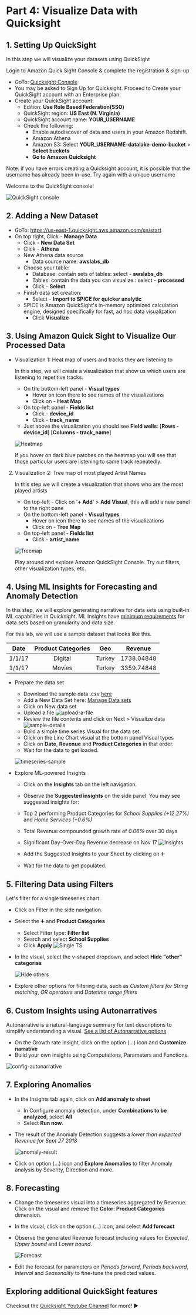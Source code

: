 # Part 4: Visualize Data with Quicksight

## 1. Setting Up QuickSight

In this step we will visualize your datasets using QuickSight

Login to Amazon Quick Sight Console & complete the registration & sign-up

* GoTo: [Quicksight Console](https://us-east-1.quicksight.aws.amazon.com/sn/start)
* You may be asked to Sign Up for Quicksight. Proceed to Create your QuickSight account with an Enterprise plan.
* Create your QuickSight account:
    * Edition: **Use Role Based Federation(SSO)**
    * QuickSight region: **US East (N. Virginia)**
    * QuickSight account name: **YOUR_USERNAME**
    * Check the following:
        * Enable autodiscover of data and users in your Amazon Redshift.
        * Amazon Athena
        * Amazon S3: Select **YOUR_USERNAME-datalake-demo-bucket** > **Select buckets**
        * **Go to Amazon Quicksight**
		
Note: if you have errors creating a Quicksight account, it is possible that the username has already been in-use. Try again with a unique username

Welcome to the QuickSight console!

![QuickSight console](./img/qs-console.png)


## 2. Adding a New Dataset

* GoTo: https://us-east-1.quicksight.aws.amazon.com/sn/start
* On top right, Click - **Manage Data**
    * Click - **New Data Set**
    * Click - **Athena** 
    * New Athena data source
        * Data source name: **awslabs_db**
    * Choose your table:
        * Database: contain sets of tables: select - **awslabs_db**
        * Tables: contain the data you can visualize : select - **processed**
        * Click - **Select**
    * Finish data set creation:
        * Select - **Import to SPICE for quicker analytic**
	* SPICE is Amazon QuickSight's in-memory optimized calculation engine, designed specifically for fast, ad hoc data visualization
        * Click **Visualize**


## 3. Using Amazon Quick Sight to Visualize Our Processed Data

* Visualization 1: Heat map of users and tracks they are listening to

    In this step, we will create a visualization that show us which users are listening to repetitive tracks.

    * On the bottom-left panel - **Visual types**
        * Hover on icon there to see names of the visualizations
        * Click on - **Heat Map**
    * On top-left panel - **Fields list**
        * Click -  **device_id**
        * Click - **track_name**
    * Just above the visualization you should see **Field wells**: [**Rows - device_id**] [**Columns - track_name**]

    ![Heatmap](./img/qs-heatmap.png)

    If you hover on dark blue patches on the heatmap you will see that those particular users are listening to same track repeatedly.

2. Visualization 2: Tree map of most played Artist Names

    In this step we will create a visualization that shows who are the most played artists

    * On top-left - Click on '**+ Add**' > **Add Visual**, this will add a new panel to the right pane
    * On the bottom-left panel - **Visual types**
        * Hover on icon there to see names of the visualizations
        * Click on - **Tree Map**
    * On top-left panel - **Fields list**
        * Click - **artist_name**

    ![Treemap](./img/qs-treemap.png)

    Play around and explore Amazon QuickSight Console. Try out filters, other visualization types, etc.


## 4. Using ML Insights for Forecasting and Anomaly Detection

In this step, we will explore generating narratives for data sets using built-in ML capabilities in Quicksight.
ML Insights have [minimum requirements](https://docs.aws.amazon.com/quicksight/latest/user/ml-data-set-requirements.html) for data sets based on granularity and data size.

For this lab, we will use a sample dataset that looks like this. 

|Date|Product Categories|Geo|Revenue|
|:-:|:--:|:--:|:--:|
|1/1/17|Digital|Turkey|1738.04848|
|1/1/17|Movies|Turkey|3359.74848|

* Prepare the data set

    * Download the sample data .csv [here](./qs-sample.csv)
    * Add a New Data Set here: [Manage Data sets](https://us-east-1.quicksight.aws.amazon.com/sn/data-sets)
	* Click on New data set
	* Upload a file
	![upload-a-file](./img/upload-a-file.png)
	* Review the file contents and click on Next > Visualize data
	![sample-details](./img/sample-details.png)
    * Build a simple time series Visual for the data set.
	* Click on the Line Chart visual at the bottom panel Visual types
	* Click on **Date**, **Revenue** and **Product Categories** in that order.
    * Wait for the data to get loaded.
	
    ![timeseries-sample](./img/timeseries-sample.png)
	
* Explore ML-powered Insights

    * Click on the **Insights** tab on the left navigation.
    * Observe the **Suggested insights** on the side panel. You may see suggested insights for:
	* Top 2 performing Product Categories for _School Supplies (+12.27%)_ and _Home Services (+0.6%)_
	* Total Revenue compounded growth rate of _0.06%_ over 30 days
	* Significant Day-Over-Day Revenue decrease on Nov 17
	![Insights](./img/insights.png)
	
    * Add the Suggested Insights to your Sheet by clicking on :heavy_plus_sign:

    * Wait for the data to get populated.

## 5. Filtering Data using Filters

Let's filter for a single timeseries chart. 

* Click on Filter in the side navigation.
* Select the :heavy_plus_sign: and **Product Categories**
    * Select Filter type: **Filter list**
    * Search and select **School Supplies**
    * Click **Apply**
	![Single TS](./img/single-ts.png)
	
* In the visual, select the v-shaped dropdown, and select **Hide "other" categories**

    ![Hide others](./img/hide-others.png)

* Explore other options for filtering data, such as *Custom filters for String matching*, *OR operators* and *Datetime range filters*
	

## 6. Custom Insights using Autonarratives

Autonarrative is a natural-language summary for text descriptions to simplify understanding a visual. [See a list of Autonarrative options](https://docs.aws.amazon.com/quicksight/latest/user/auto-narratives.html)

* On the Growth rate insight, click on the option (...) icon and **Customize narrative**
* Build your own insights using Computations, Parameters and Functions.

![config-autonarrative](./img/configure-narrative.png)


## 7. Exploring Anomalies 

* In the Insights tab again, click on **Add anomaly to sheet**
    * In Configure anomaly detection, under **Combinations to be analyzed**, select **All**
    * Select **Run now**.
* The result of the Anomaly Detection suggests a _lower than expected Revenue for Sept 27 2018_

    ![anomaly-result](./img/anomaly-result.png)

* Click on option (...) icon and **Explore Anomalies** to filter Anomaly analysis by Severity, Direction and more. 

## 8. Forecasting

* Change the timeseries visual into a timeseries aggregated by Revenue. Click on the visual and remove the **Color: Product Categories** dimension.
* In the visual, click on the option (...) icon, and select **Add forecast**
* Observe the generated Revenue forecast including values for *Expected*, *Upper bound* and *Lower bound*.

    ![Forecast](./img/forecast.png)
	
* Edit the forecast for parameters on *Periods forward*, *Periods backward*, *Interval* and *Seasonality* to fine-tune the predicted values.


## Exploring additional QuickSight features

Checkout the [Quicksight Youtube Channel](https://www.youtube.com/channel/UCqtI0cKSreCwUUuKOlA1tow) for more! :arrow_forward:

